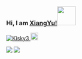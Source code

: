 ### Hi, I am [XiangYu!](https://Kisky3.github.io)<img src="https://media.giphy.com/media/mGcNjsfWAjY5AEZNw6/giphy.gif" width="50">
<a href="https://github.com/Kisky3/Kisky3/">
    <img src="https://komarev.com/ghpvc/?username=Kisky3" alt="Kisky3" />
</a>
 <a href="http://twitter.com/koko01260126">
   <img height="20" src="https://img.shields.io/twitter/follow/koko01260126?label=Twitter&logo=twitter&style=flat" />
</a>


<p></p>
<!--  
<p align="center">
<img width="100%" alt="2021-04-13 13 11 13" src="https://user-images.githubusercontent.com/23165804/115561630-b657f300-a2f0-11eb-8f6c-bb30b7d52b0c.gif"
<span>Big sister is watching you. ⚡ </span>
</p> -->


<!-- ![](https://github-profile-summary-cards.vercel.app/api/cards/profile-details?username=kisky3&theme=solarized)&nbsp;&nbsp; -->
![](https://github-profile-summary-cards.vercel.app/api/cards/repos-per-language?username=kisky3&theme=solarized)
![](https://github-profile-summary-cards.vercel.app/api/cards/stats?username=kisky3&theme=solarized)

<!--
**Kisky3/Kisky3** is a ✨ _special_ ✨ repository because its `README.md` (this file) appears on your GitHub profile.

Here are some ideas to get you started:

- 🔭 I’m currently working on ...
- 🌱 I’m currently learning ...
- 👯 I’m looking to collaborate on ...
- 🤔 I’m looking for help with ...
- 💬 Ask me about ...
- 📫 How to reach me: ...
- 😄 Pronouns: ...
- ⚡ Fun fact: ...
-->
